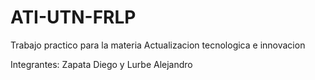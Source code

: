 # ATI-UTN-FRLP
Trabajo practico para la materia Actualizacion tecnologica e innovacion

 
Integrantes: Zapata Diego y Lurbe Alejandro
